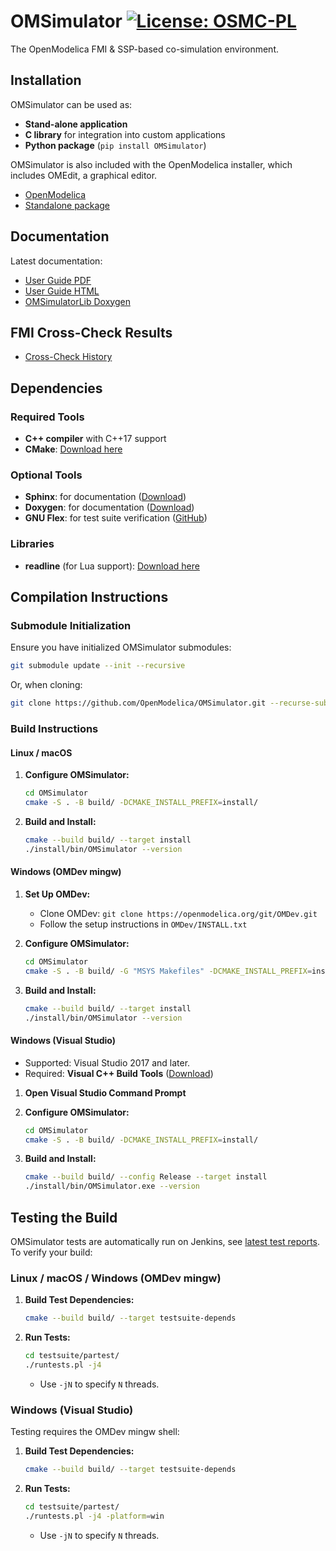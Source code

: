 # OMSimulator [![License: OSMC-PL](https://img.shields.io/badge/license-OSMC--PL-lightgrey.svg)](OSMC-License.txt)

The OpenModelica FMI & SSP-based co-simulation environment.

## Installation

OMSimulator can be used as:

- **Stand-alone application**
- **C library** for integration into custom applications
- **Python package** (`pip install OMSimulator`)

OMSimulator is also included with the OpenModelica installer, which includes OMEdit, a graphical editor.

* [OpenModelica](https://openmodelica.org/)
* [Standalone package](https://build.openmodelica.org/omsimulator/)

## Documentation

Latest documentation:

- [User Guide PDF](https://openmodelica.org/doc/OMSimulator/master/OMSimulator/UsersGuide/pdf/OMSimulator.pdf)
- [User Guide HTML](https://openmodelica.org/doc/OMSimulator/master/OMSimulator/UsersGuide/html/)
- [OMSimulatorLib Doxygen](https://openmodelica.org/doc/OMSimulator/master/OMSimulator/doxygen/html/index.html)

## FMI Cross-Check Results

* [Cross-Check History](https://libraries.openmodelica.org/fmi-crosschecking/OMSimulator/history/)

## Dependencies

### Required Tools
- **C++ compiler** with C++17 support
- **CMake**: [Download here](http://www.cmake.org)

### Optional Tools
- **Sphinx**: for documentation ([Download](http://www.sphinx-doc.org/en/stable/))
- **Doxygen**: for documentation ([Download](https://www.doxygen.nl/))
- **GNU Flex**: for test suite verification ([GitHub](https://github.com/westes/flex))

### Libraries

- **readline** (for Lua support): [Download here](http://git.savannah.gnu.org/cgit/readline.git)

## Compilation Instructions

### Submodule Initialization

Ensure you have initialized OMSimulator submodules:

```bash
git submodule update --init --recursive
```

Or, when cloning:

```bash
git clone https://github.com/OpenModelica/OMSimulator.git --recurse-submodules
```

### Build Instructions

#### Linux / macOS

1. **Configure OMSimulator:**
   ```bash
   cd OMSimulator
   cmake -S . -B build/ -DCMAKE_INSTALL_PREFIX=install/
   ```

2. **Build and Install:**
   ```bash
   cmake --build build/ --target install
   ./install/bin/OMSimulator --version
   ```

#### Windows (OMDev mingw)

1. **Set Up OMDev:**
   - Clone OMDev: `git clone https://openmodelica.org/git/OMDev.git`
   - Follow the setup instructions in `OMDev/INSTALL.txt`

2. **Configure OMSimulator:**
   ```bash
   cd OMSimulator
   cmake -S . -B build/ -G "MSYS Makefiles" -DCMAKE_INSTALL_PREFIX=install/
   ```

3. **Build and Install:**
   ```bash
   cmake --build build/ --target install
   ./install/bin/OMSimulator --version
   ```

#### Windows (Visual Studio)

- Supported: Visual Studio 2017 and later.
- Required: **Visual C++ Build Tools** ([Download](https://visualstudio.microsoft.com/downloads/))

1. **Open Visual Studio Command Prompt**
2. **Configure OMSimulator:**
   ```bash
   cd OMSimulator
   cmake -S . -B build/ -DCMAKE_INSTALL_PREFIX=install/
   ```

3. **Build and Install:**
   ```bash
   cmake --build build/ --config Release --target install
   ./install/bin/OMSimulator.exe --version
   ```

## Testing the Build

OMSimulator tests are automatically run on Jenkins, see [latest test reports](https://test.openmodelica.org/jenkins/job/OMSimulator/job/master/lastSuccessfulBuild/testReport/). To verify your build:

### Linux / macOS / Windows (OMDev mingw)

1. **Build Test Dependencies:**
   ```bash
   cmake --build build/ --target testsuite-depends
   ```

2. **Run Tests:**
   ```bash
   cd testsuite/partest/
   ./runtests.pl -j4
   ```
   - Use `-jN` to specify `N` threads.

### Windows (Visual Studio)

Testing requires the OMDev mingw shell:

1. **Build Test Dependencies:**
   ```bash
   cmake --build build/ --target testsuite-depends
   ```

2. **Run Tests:**
   ```bash
   cd testsuite/partest/
   ./runtests.pl -j4 -platform=win
   ```
   - Use `-jN` to specify `N` threads.
